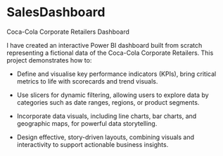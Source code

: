 # SalesDashboard
Coca-Cola Corporate Retailers Dashboard

I have created an interactive Power BI dashboard built from scratch representing a fictional data of the Coca-Cola Corporate Retailers. This project demonstrates how to:

- Define and visualise key performance indicators (KPIs), bring critical metrics to life with scorecards and trend visuals.

- Use slicers for dynamic filtering, allowing users to explore data by categories such as date ranges, regions, or product segments.

- Incorporate data visuals, including line charts, bar charts, and geographic maps, for powerful data storytelling.

- Design effective, story-driven layouts, combining visuals and interactivity to support actionable business insights.

